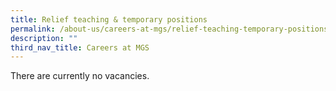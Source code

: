 ```yaml
---
title: Relief teaching & temporary positions
permalink: /about-us/careers-at-mgs/relief-teaching-temporary-positions/
description: ""
third_nav_title: Careers at MGS
---
```









There are currently no vacancies.